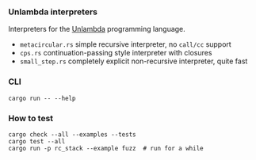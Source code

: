 ### Unlambda interpreters

Interpreters for the [Unlambda](http://www.madore.org/~david/programs/unlambda/) programming language.

 * `metacircular.rs` simple recursive interpreter, no `call/cc` support
 * `cps.rs` continuation-passing style interpreter with closures
 * `small_step.rs` completely explicit non-recursive interpreter, quite fast

### CLI

```
cargo run -- --help
```

### How to test

```
cargo check --all --examples --tests
cargo test --all
cargo run -p rc_stack --example fuzz  # run for a while
```
